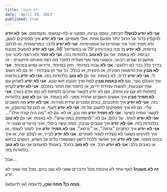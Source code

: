 ```yaml
---
title: 'לא משנה'
date: 'April 29, 2023'
published: true
---
```


**אני לא יודע לבשל!** חביתה, טוסט גבינה, ספגטי א-לה-קטשופ. מקסימום.
**אני לא יודע** להקפיץ כדור על הרגל יותר מפעם אחת. אולי פעמיים.
**אני לא יודע** איך מפסיקים לעשן, ולא תמיד זוכר איך שומרים על אופטימיות.
**אני לא יודע** לדבר בפורטוגזית, או לכתוב ברוסית. **לא יודע** מי זכה באירוויזיון ‘79 או במונדיאל ‘98.
**אני לא יודע** להפעיל מכונת כביסה. לא באמת. אני גם **לא טוב** בלהודות בזה.
**אני לא זוכר** ולא רוצה לזכור איך מחשבים שורש ריבועי, וכשאני סוף סוף מצליח להזכר מה רצה מאיתנו פיתגורס - זה בדרך כלל כבר לא רלוונטי.
**אני לא** גבוה במיוחד, חזק במיוחד, זריז או גמיש במיוחד.
**אני לא מבין** את הרפואה הסינית, או היפנית, או בכלל. כל עוד הן עובדות - זה גם לא חשוב לי.
**אני לא יודע** לריב. לא באמת. אני גם **לא טוב** בלהודות בזה.
**אני לא יודע** בוודאות איך העולם נוצר, וגם **לא באמת מבין** למה ואיך הטבע הוא טבע.
**אני לא יודע** לשרוק עם שתי אצבעות, לעשות עמידת ידיים, או לתפור את החור במכנס.
**אני לא יודע** לקרוץ (לפחות לא עם עין אחת), וגם לא יודע לקשור שרוכים (לפחות לא כמו אדם בוגר).
**אני לא תמיד מבין** איך אנשים חושבים אחרת ממני. לא באמת. אני גם **לא טוב** בלהודות בזה.
**אני לא יודע** איך מתכננים, בונים ומוכרים שידת מגירות.
**אני לא יודע** מה חושבים עליי. גם לא איך מפסיקים לחשוב על זה.
**אני לא יודע** לעוף, או לנגן על טרומבון, או לקשור גומיה לשיער.
**אני לא תמיד יודע** מה נכון, או לא. גם לא ״מה היה קורה אילו״…
**אני לא יודע** לוותר. על כלום. גם לא ״להסתפק במה שיש״. לא באמת. אני גם **לא טוב** בלהודות בזה.
**אני לא יודע** איך עונבים עניבה, ממה עשוי ביסלי, ואיך מייצרים שעוני יד.
**אני לא יודע** איך כותבים ״גרסה״, או ״גרסא״.
**אני לא תמיד יודע** איך לעזור לעצמי, או איך להרגיש כשאני לא מצליח לעזור לאחרים.
**אני לא יודע** לצייר, או לצלם יפה, או איך בונים חומה.
**אני לא יודע** איך אפשר ללכת לישון כשנשארו כלים על השיש, רעשים בראש או כאבים בלב.
**אני לא יודע** הכל. אני **לא טוב** בהכל. באמת! לפעמים אני גם **לא טוב** בלהודות בזה.

אבל…

**זה לא משנה!**
לאף אחד לא איכפת מכל הדברים שאני לא טוב בהם. מכל מה שאני לא יודע.

**ממה כן? ממה שכן,** לדוגמה (או לדוגמא).